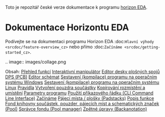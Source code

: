 Toto je repozitář české verze dokumentace k programu [horizon EDA](https://github.com/horizon-eda/horizon).

Dokumentace Horizontu EDA
=========================


Podívejte se na dokumentaci programu Horizon EDA :doc:`Hlavní výhody <srcdoc/feature-overview_cz>` nebo přímo :doc:`Začínáme <srcdoc/getting-started_cz>`.

.. image:: images/collage.png

Obsah:
[Přehled funkcí](https://github.com/horizon-eda/horizon-docs-cz/blob/master/srcdoc/feature-overview_cz.rst)
[Interaktivní manipulátor](https://github.com/horizon-eda/horizon-docs-cz/blob/master/srcdoc/imp_cz.rst)
[Editor desky plošných spojů DPS (PCB)](https://github.com/horizon-eda/horizon-docs-cz/blob/master/srcdoc/imp-board_cz.rst)
[Editor schémat](https://github.com/horizon-eda/horizon-docs-cz/blob/master/srcdoc/imp-sch_cz.rst)
[Sestavení (kompilace) programu na operačním systému Windows](https://github.com/horizon-eda/horizon-docs-cz/blob/master/srcdoc/build-win32_cz.rst)
[Sestavení (kompilace) programu na operačním systému Linux](https://github.com/horizon-eda/horizon-docs-cz/blob/master/srcdoc/build-linux_cz.rst)
[Pravidla](https://github.com/horizon-eda/horizon-docs-cz/blob/master/srcdoc/rules_cz.rst)
[Vytvoření pouzdra součástky](https://github.com/horizon-eda/horizon-docs-cz/blob/master/srcdoc/create-package_cz.rst)
[Kopírování rozmístění a umístění](https://github.com/horizon-eda/horizon-docs-cz/blob/master/srcdoc/copy-layout-placement_cz.rst)
[Parametry programu](https://github.com/horizon-eda/horizon-docs-cz/blob/master/srcdoc/parameter-programs_cz.rst)
[Použití příkazového řádku (CLI Command Line Interface)](https://github.com/horizon-eda/horizon-docs-cz/blob/master/srcdoc/cli-usage_cz.rst)
[Začínáme](https://github.com/horizon-eda/horizon-docs-cz/blob/master/srcdoc/getting-started_cz.rst)
[Pájecí místa / plošky (Padstacks)](https://github.com/horizon-eda/horizon-docs-cz/blob/master/srcdoc/padstacks_cz.rst)
[Popis funkce](https://github.com/horizon-eda/horizon-docs-cz/blob/master/srcdoc/theory-of-operation_cz.rst)
[Fond knihovny součástek, pouzder, pájecích míst a schematických značek (Pool)](https://github.com/horizon-eda/horizon-docs-cz/blob/master/srcdoc/pool_cz.rst)
[Správce fondu (Pool manager)](https://github.com/horizon-eda/horizon-docs-cz/blob/master/srcdoc/pool-mgr_cz.rst)
[Zpětné úpravy (Backanotation)](https://github.com/horizon-eda/horizon-docs-cz/blob/master/srcdoc/backannotation_cz.rst)



